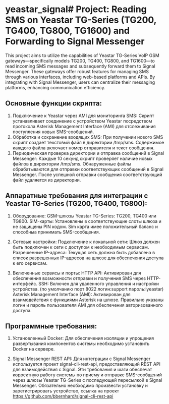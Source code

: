 # yeastar_signal# Project: Reading SMS on Yeastar TG-Series (TG200, TG400, TG800, TG1600) and Forwarding to Signal Messenger
This project aims to utilize the capabilities of Yeastar TG-Series VoIP GSM gateways—specifically models TG200, TG400, TG800, and TG1600—to read incoming SMS messages and subsequently forward them to Signal Messenger. These gateways offer robust features for managing SMS through various interfaces, including web-based platforms and APIs. By integrating with Signal Messenger, users can centralize their messaging platforms, enhancing communication efficiency.

## Основные функции скрипта:
1.	Подключение к Yeastar через AMI для мониторинга SMS:
Скрипт устанавливает соединение с устройством Yeastar посредством протокола Asterisk Management Interface (AMI) для отслеживания поступления новых SMS-сообщений.
2.	Обработка и сохранение входящих SMS:
При получении нового SMS скрипт создает текстовый файл в директории /tmp/sms.
Содержимое каждого файла включает номер отправителя и текст сообщения.
3.	Периодическая проверка директории и отправка сообщений в Signal Messenger:
Каждые 10 секунд скрипт проверяет наличие новых файлов в директории /tmp/sms.
Обнаруженные файлы обрабатываются для отправки соответствующих сообщений в Signal Messenger.
После успешной отправки сообщения соответствующий файл удаляется из директории.

## Аппаратные требования для интеграции с Yeastar TG-Series (TG200, TG400, TG800):
1.	Оборудование:
GSM-шлюзы Yeastar TG-Series: TG200, TG400 или TG800.
SIM-карты: Установлены в соответствующие слоты шлюза и не защищены PIN кодом.
Sim карта имее положительный баланс и способныа принимать SMS-сообщения.

2.	Сетевые настройки:
Подключение к локальной сети: Шлюз должен быть подключен к сети с доступом к необходимым сервисам.
Разрешенные IP-адреса: 
	Текущая сеть должна быть добавлена в список разрешенных IP-адресов на шлюзе для обеспечения доступа к его сервисам.

3.	Включенные сервисы и порты:
HTTP API: Активирован для обеспечения возможности отправки и получения SMS через HTTP-интерфейс.
SSH: Включен для удаленного управления и настройки устройства. (по умолчанию порт 8022 логин:support пароль:iyeastar)
Asterisk Management Interface (AMI): 
Активирован для взаимодействия с функциями Asterisk на шлюзе.
Правильно указаны логин и пароль пользователя AMI для обеспечения авторизованного доступа.

## Программные требования:
1.	Установленный Docker:
	Для обеспечения изоляции и упрощения развертывания компонентов системы необходимо установить Docker на сервере. 

2.	Signal Messenger REST API:
	Для интеграции с Signal Messenger используется проект signal-cli-rest-api, предоставляющий REST API для взаимодействия с Signal.
Эти требования и шаги обеспечат корректную работу системы по приему и отправке SMS-сообщений через шлюзы Yeastar TG-Series с последующей пересылкой в Signal Messenger.
Обязательно необходимо произвести установку и зарегистрировать устройство, ссылка на проект https://github.com/bbernhard/signal-cli-rest-api
